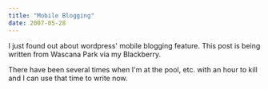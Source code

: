 ```yaml
---
title: "Mobile Blogging"
date: 2007-05-28
---
```


I just found out about wordpress' mobile blogging feature. This post is being written from Wascana Park via my Blackberry.

There have been several times when I'm at the pool, etc. with an hour to kill and I can use that time to write now.
